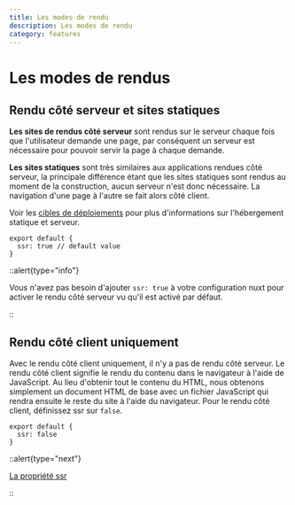 ```yaml
---
title: Les modes de rendu
description: Les modes de rendu
category: features
---
```

# Les modes de rendus

## Rendu côté serveur et sites statiques

**Les sites de rendus côté serveur** sont rendus sur le serveur chaque fois que l'utilisateur demande une page, par conséquent un serveur est nécessaire pour pouvoir servir la page à chaque demande.

**Les sites statiques** sont très similaires aux applications rendues côté serveur, la principale différence étant que les sites statiques sont rendus au moment de la construction, aucun serveur n'est donc nécessaire. La navigation d'une page à l'autre se fait alors côté client.

Voir les [cibles de déploiements](/docs/features/deployment-targets) pour plus d'informations sur l'hébergement statique et serveur.

```js{}[nuxt.config.js]
export default {
  ssr: true // default value
}
```

::alert{type="info"}

Vous n'avez pas besoin d'ajouter `ssr: true` à votre configuration nuxt pour activer le rendu côté serveur vu qu'il est activé par défaut.

::

## Rendu côté client uniquement

Avec le rendu côté client uniquement, il n'y a pas de rendu côté serveur. Le rendu côté client signifie le rendu du contenu dans le navigateur à l'aide de JavaScript. Au lieu d'obtenir tout le contenu du HTML, nous obtenons simplement un document HTML de base avec un fichier JavaScript qui rendra ensuite le reste du site à l'aide du navigateur. Pour le rendu côté client, définissez ssr sur `false`.

```js{}[nuxt.config.js]
export default {
  ssr: false
}
```

::alert{type="next"}

[La propriété ssr](/docs/configuration-glossary/configuration-ssr)

::
